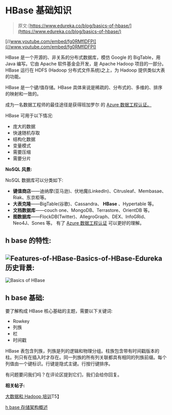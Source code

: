 # HBase 基础知识

> 原文:[https://www.edureka.co/blog/basics-of-hbase/](https://www.edureka.co/blog/basics-of-hbase/)

[//www.youtube.com/embed/fg0RMflDFPI](//www.youtube.com/embed/fg0RMflDFPI)

HBase 是一个开源的、非关系的分布式数据库，模仿 Google 的 BigTable，用 Java 编写。它由 Apache 软件基金会开发，是 Apache Hadoop 项目的一部分。HBase 运行在 HDFS (Hadoop 分布式文件系统)之上，为 Hadoop 提供类似大表的功能。

HBase 是一个键/值存储。HBase 具体来说是稀疏的、分布式的、多维的、排序的映射和一致的。

成为一名数据工程师的最佳途径是获得班加罗尔 的 [Azure 数据工程认证。](https://www.edureka.co/microsoft-azure-data-engineering-certification-course-bangalore)

HBase 可用于以下情况:

*   庞大的数据
*   快速随机存取
*   结构化数据
*   变量模式
*   需要压缩
*   需要分片

**NoSQL 风景:**

NoSQL 数据库可以分类如下:

*   **键值商店**——迪纳摩(亚马逊)、伏地魔(LinkedIn)、Citrusleaf、Membasae、Riak、东京柜等。
*   **大表克隆**——BigTable(谷歌)、Cassandra、 **HBase** 、Hypertable 等。
*   **文档数据库**——couch one、MongoDB、Terrastore、OrientDB 等。
*   **图数据库**——FlockDB(Twitter)、AllegroGraph、DEX、InfoGRid、Neo4J、Sones 等。 有了 [Azure 数据工程认证](https://www.edureka.co/microsoft-azure-data-engineering-certification-course) 可以更好的理解。

## **h base 的特性:**

## **![Features-of-HBase-Basics-of-HBase-Edureka](../Images/bf7737c590952f6c646d89f66cb79e37.png)历史背景:**

![Basics of HBase](../Images/0397ad02864f41be4341cafae4f7687c.png "Basics of HBase")

## **h base 基础:**

要了解构成 HBase 核心基础的主题，需要以下关键词:

*   Rowkey
*   列族
*   栏
*   时间戳

HBase 表包含列族，列族是列的逻辑和物理分组。柱族包含带有时间戳版本的柱。列只有在插入时才存在。同一列族的所有列关联都具有相同的列族前缀。每个列值由一个键标识。行键是隐式主键。行按行键排序。

有问题要问我们吗？在评论区提到它们，我们会给你回复。

**相关帖子:**

[大数据和 Hadoop 培训](https://www.edureka.co/big-data-and-hadoop)T5】

[h base 存储架构概述](https://www.edureka.co/blog/overview-of-hbase-storage-architecture/ "Overview of HBase Storage Architecture")